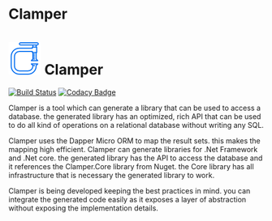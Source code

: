 # Clamper

<h1>
<img src="https://raw.githubusercontent.com/divicent/clamper/develop/media/logo/clamper_64.png" alt="Icon" width="64px"/>
Clamper
</h1>

[![Build Status](https://travis-ci.org/Divicent/Clamper.svg?branch=develop)](https://travis-ci.org/Divicent/Clamper)
[![Codacy Badge](https://api.codacy.com/project/badge/Grade/328b02683cf54fe1ba675f8cd56cb5f5)](https://app.codacy.com/app/rusith/Clamper?utm_source=github.com&utm_medium=referral&utm_content=Divicent/Clamper&utm_campaign=Badge_Grade_Dashboard)

Clamper is a tool which can generate a library that can be used to access a database. the generated library has an optimized, rich API that can be used to do all kind of operations on a relational database without writing any SQL.

Clamper uses the Dapper Micro ORM to map the result sets. this makes the mapping high efficient. Clamper can generate libraries for .Net Framework and .Net core. the generated library has the API to access the database and it references the Clamper.Core library from Nuget. the Core library has all infrastructure that is necessary the generated library to work.

Clamper is being developed keeping the best practices in mind. you can integrate the generated code easily as it exposes a layer of abstraction without exposing the implementation details.